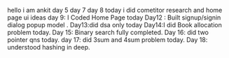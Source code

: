 hello i am ankit 
day 5
day 7
day 8 today i did cometitor research and home page ui ideas
day 9: I Coded Home Page today
Day12 : Built signup/signin dialog popup model .
Day13:did dsa only today
Day14:I did Book allocation problem today.
Day 15: Binary search fully completed.
Day 16: did two pointer qns today.
day 17: did 3sum and 4sum problem today.
Day 18: understood hashing in deep.
